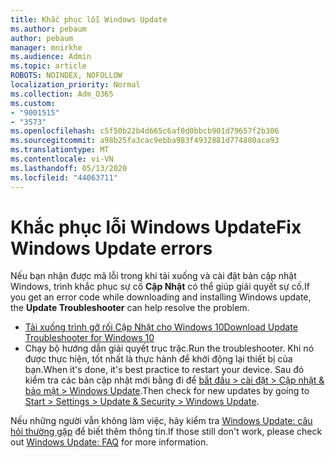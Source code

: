 ```yaml
---
title: Khắc phục lỗi Windows Update
ms.author: pebaum
author: pebaum
manager: mnirkhe
ms.audience: Admin
ms.topic: article
ROBOTS: NOINDEX, NOFOLLOW
localization_priority: Normal
ms.collection: Adm_O365
ms.custom:
- "9001515"
- "3573"
ms.openlocfilehash: c5f50b22b4d665c6af0d0bbcb901d79657f2b306
ms.sourcegitcommit: a98b25fa3cac9ebba983f4932881d774880aca93
ms.translationtype: MT
ms.contentlocale: vi-VN
ms.lasthandoff: 05/13/2020
ms.locfileid: "44063711"
---
```

# <a name="fix-windows-update-errors"></a><span data-ttu-id="3bca6-102">Khắc phục lỗi Windows Update</span><span class="sxs-lookup"><span data-stu-id="3bca6-102">Fix Windows Update errors</span></span>

<span data-ttu-id="3bca6-103">Nếu bạn nhận được mã lỗi trong khi tải xuống và cài đặt bản cập nhật Windows, trình khắc phục sự cố **Cập Nhật** có thể giúp giải quyết sự cố.</span><span class="sxs-lookup"><span data-stu-id="3bca6-103">If you get an error code while downloading and installing Windows update, the **Update Troubleshooter** can help resolve the problem.</span></span>

- [<span data-ttu-id="3bca6-104">Tải xuống trình gỡ rối Cập Nhật cho Windows 10</span><span class="sxs-lookup"><span data-stu-id="3bca6-104">Download Update Troubleshooter for Windows 10</span></span>](https://support.microsoft.com/help/4027322/windows-update-troubleshooter)
- <span data-ttu-id="3bca6-105">Chạy bộ hướng dẫn giải quyết trục trặc.</span><span class="sxs-lookup"><span data-stu-id="3bca6-105">Run the troubleshooter.</span></span> <span data-ttu-id="3bca6-106">Khi nó được thực hiện, tốt nhất là thực hành để khởi động lại thiết bị của bạn.</span><span class="sxs-lookup"><span data-stu-id="3bca6-106">When it's done, it's best practice to restart your device.</span></span> <span data-ttu-id="3bca6-107">Sau đó kiểm tra các bản cập nhật mới bằng đi để [bắt đầu > cài đặt > Cập nhật & bảo mật > Windows Update](ms-settings:windowsupdate).</span><span class="sxs-lookup"><span data-stu-id="3bca6-107">Then check for new updates by going to [Start > Settings > Update & Security > Windows Update](ms-settings:windowsupdate).</span></span>

<span data-ttu-id="3bca6-108">Nếu những người vẫn không làm việc, hãy kiểm tra [Windows Update: câu hỏi thường gặp](https://support.microsoft.com/help/12373/windows-update-faq) để biết thêm thông tin.</span><span class="sxs-lookup"><span data-stu-id="3bca6-108">If those still don't work, please check out [Windows Update: FAQ](https://support.microsoft.com/help/12373/windows-update-faq) for more information.</span></span>
